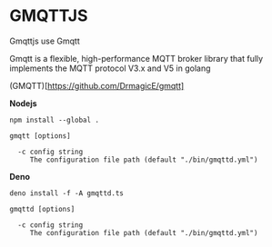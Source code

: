 # GMQTTJS

Gmqttjs use Gmqtt

Gmqtt is a flexible, high-performance MQTT broker library that fully implements the MQTT protocol V3.x and V5 in golang

(GMQTT)[https://github.com/DrmagicE/gmqtt]

**Nodejs**

```
npm install --global .
```

```
gmqtt [options]

  -c config string
     The configuration file path (default "./bin/gmqttd.yml")

```

**Deno**

```
deno install -f -A gmqttd.ts
```

```
gmqttd [options]

  -c config string
     The configuration file path (default "./bin/gmqttd.yml")

```

